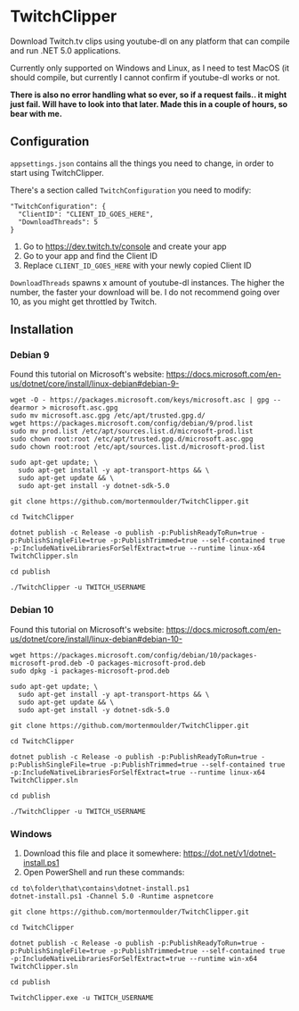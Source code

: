 # TwitchClipper
Download Twitch.tv clips using youtube-dl on any platform that can compile and run .NET 5.0 applications.

Currently only supported on Windows and Linux, as I need to test MacOS (it should compile, but currently I cannot confirm if youtube-dl works or not.

**There is also no error handling what so ever, so if a request fails.. it might just fail. Will have to look into that later. Made this in a couple of hours, so bear with me.**

## Configuration
`appsettings.json` contains all the things you need to change, in order to start using TwitchClipper. 

There's a section called `TwitchConfiguration` you need to modify:

```
"TwitchConfiguration": {
  "ClientID": "CLIENT_ID_GOES_HERE",
  "DownloadThreads": 5
}
```

1. Go to https://dev.twitch.tv/console and create your app
2. Go to your app and find the Client ID
3. Replace `CLIENT_ID_GOES_HERE` with your newly copied Client ID

`DownloadThreads` spawns x amount of youtube-dl instances. The higher the number, the faster your download will be. I do not recommend going over 10, as you might get throttled by Twitch.

## Installation
### Debian 9
Found this tutorial on Microsoft's website: https://docs.microsoft.com/en-us/dotnet/core/install/linux-debian#debian-9-
```
wget -O - https://packages.microsoft.com/keys/microsoft.asc | gpg --dearmor > microsoft.asc.gpg
sudo mv microsoft.asc.gpg /etc/apt/trusted.gpg.d/
wget https://packages.microsoft.com/config/debian/9/prod.list
sudo mv prod.list /etc/apt/sources.list.d/microsoft-prod.list
sudo chown root:root /etc/apt/trusted.gpg.d/microsoft.asc.gpg
sudo chown root:root /etc/apt/sources.list.d/microsoft-prod.list

sudo apt-get update; \
  sudo apt-get install -y apt-transport-https && \
  sudo apt-get update && \
  sudo apt-get install -y dotnet-sdk-5.0
  
git clone https://github.com/mortenmoulder/TwitchClipper.git

cd TwitchClipper

dotnet publish -c Release -o publish -p:PublishReadyToRun=true -p:PublishSingleFile=true -p:PublishTrimmed=true --self-contained true -p:IncludeNativeLibrariesForSelfExtract=true --runtime linux-x64 TwitchClipper.sln

cd publish

./TwitchClipper -u TWITCH_USERNAME
```

### Debian 10
Found this tutorial on Microsoft's website: https://docs.microsoft.com/en-us/dotnet/core/install/linux-debian#debian-10-
```
wget https://packages.microsoft.com/config/debian/10/packages-microsoft-prod.deb -O packages-microsoft-prod.deb
sudo dpkg -i packages-microsoft-prod.deb

sudo apt-get update; \
  sudo apt-get install -y apt-transport-https && \
  sudo apt-get update && \
  sudo apt-get install -y dotnet-sdk-5.0
  
git clone https://github.com/mortenmoulder/TwitchClipper.git

cd TwitchClipper

dotnet publish -c Release -o publish -p:PublishReadyToRun=true -p:PublishSingleFile=true -p:PublishTrimmed=true --self-contained true -p:IncludeNativeLibrariesForSelfExtract=true --runtime linux-x64 TwitchClipper.sln

cd publish

./TwitchClipper -u TWITCH_USERNAME
```

### Windows
1. Download this file and place it somewhere: https://dot.net/v1/dotnet-install.ps1
2. Open PowerShell and run these commands:

```
cd to\folder\that\contains\dotnet-install.ps1
dotnet-install.ps1 -Channel 5.0 -Runtime aspnetcore

git clone https://github.com/mortenmoulder/TwitchClipper.git

cd TwitchClipper

dotnet publish -c Release -o publish -p:PublishReadyToRun=true -p:PublishSingleFile=true -p:PublishTrimmed=true --self-contained true -p:IncludeNativeLibrariesForSelfExtract=true --runtime win-x64 TwitchClipper.sln

cd publish

TwitchClipper.exe -u TWITCH_USERNAME
```

